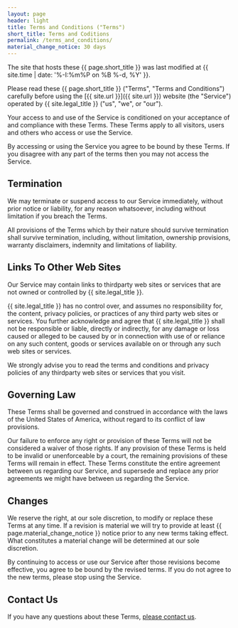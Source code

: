 ```yaml
---
layout: page
header: light
title: Terms and Conditions ("Terms")
short_title: Terms and Coditions
permalink: /terms_and_conditions/
material_change_notice: 30 days
---
```


The site that hosts these {{ page.short_title }} was last modified at
{{ site.time | date: '%-I:%m%P on %B %-d, %Y' }}.

Please read these {{ page.short_title }} ("Terms", "Terms and Conditions")
carefully before using the [{{ site.url }}]({{ site.url }}) website (the
"Service") operated by {{ site.legal_title }} ("us", "we", or "our").

Your access to and use of the Service is conditioned on your acceptance of and
compliance with these Terms. These Terms apply to all visitors, users and
others who access or use the Service.

By accessing or using the Service you agree to be bound by these Terms. If you
disagree with any part of the terms then you may not access the Service.

## Termination

We may terminate or suspend access to our Service immediately, without prior
notice or liability, for any reason whatsoever, including without limitation
if you breach the Terms.

All provisions of the Terms which by their nature should survive termination
shall survive termination, including, without limitation, ownership provisions,
warranty disclaimers, indemnity and limitations of liability.

## Links To Other Web Sites

Our Service may contain links to third­party web sites or services that are not
owned or controlled by {{ site.legal_title }}.

{{ site.legal_title }} has no control over, and assumes no responsibility for,
the content, privacy policies, or practices of any third party web sites or
services. You further acknowledge and agree that {{ site.legal_title }} shall
not be responsible or liable, directly or indirectly, for any damage or loss
caused or alleged to be caused by or in connection with use of or reliance on
any such content, goods or services available on or through any such web sites
or services.

We strongly advise you to read the terms and conditions and privacy policies of
any third­party web sites or services that you visit.

## Governing Law

These Terms shall be governed and construed in accordance with the laws of
the United States of America, without regard to its conflict of law provisions.

Our failure to enforce any right or provision of these Terms will not be
considered a waiver of those rights. If any provision of these Terms is held to
be invalid or unenforceable by a court, the remaining provisions of these Terms
will remain in effect. These Terms constitute the entire agreement between us
regarding our Service, and supersede and replace any prior agreements we might
have between us regarding the Service.

## Changes

We reserve the right, at our sole discretion, to modify or replace these Terms
at any time. If a revision is material we will try to provide at least
{{ page.material_change_notice }} notice prior to any new terms taking effect.
What constitutes a material change will be determined at our sole discretion.

By continuing to access or use our Service after those revisions become
effective, you agree to be bound by the revised terms. If you do not agree to
the new terms, please stop using the Service.

## Contact Us

If you have any questions about these Terms,
[please contact us](mailto:{{site.email}}).
